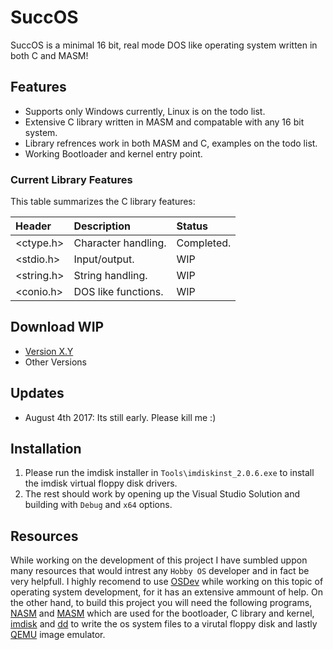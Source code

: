 # SuccOS
SuccOS is a minimal 16 bit, real mode DOS like operating system written in both C and MASM!

## Features

* Supports only Windows currently, Linux is on the todo list.
* Extensive C library written in MASM and compatable with any 16 bit system.
* Library refrences work in both MASM and C, examples on the todo list.
* Working Bootloader and kernel entry point.

### Current Library Features

This table summarizes the C library features:

| Header        | Description                       | Status        |
| :------------ | :-------------------------------- | :------------ |
<ctype.h>       | Character handling.               | Completed.
<stdio.h>       | Input/output.                     | WIP 
<string.h>      | String handling.                  | WIP
<conio.h>       | DOS like functions.               | WIP

## Download WIP
* [Version X.Y](https://github.com/SpookyVerkauferin/SuccOS/archive/master.zip)
* Other Versions

## Updates
* August 4th 2017: Its still early. Please kill me :)

## Installation 
1) Please run the imdisk installer in `Tools\imdiskinst_2.0.6.exe` to install the imdisk virtual floppy disk drivers. 
2) The rest should work by opening up the Visual Studio Solution and building with `Debug` and `x64` options.

## Resources
While working on the development of this project I have sumbled uppon many resources 
that would intrest any `Hobby OS` developer and in fact be very helpfull. I highly 
recomend to use [OSDev] while working on this topic of operating system development,
for it has an extensive ammount of help. On the other hand, to build this project
you will need the following programs, [NASM] and [MASM] which are used for the
bootloader, C library and kernel, [imdisk] and [dd] to write the os system files 
to a virutal floppy disk and lastly [QEMU] image emulator.

[QEMU]:   http://www.qemu.org/
[imdisk]: http://www.ltr-data.se/opencode.html/
[dd]:	  http://uranus.chrysocome.net/linux/rawwrite/dd-old.htm
[OSDev]:  http://wiki.osdev.org/Main_Page
[MASM]:   http://www.masm32.com/download.htm
[NASM]:   http://www.nasm.us/index.php